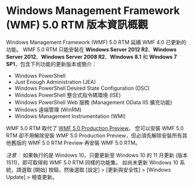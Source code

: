 # Windows Management Framework (WMF) 5.0 RTM 版本資訊概觀

Windows Management Framework (WMF) 5.0 RTM 延續 WMF 4.0 已更新的功能。 WMF 5.0 RTM 只能安裝在 **Windows Server 2012 R2**、**Windows Server 2012**、**Windows Server 2008 R2**、**Windows 8.1** 和 **Windows 7 SP1**，包含下列功能的更新版本或簡介：

- Windows PowerShell
- Just Enough Administration (JEA)
- Windows PowerShell Desired State Configuration (DSC)
- Windows PowerShell 整合式指令碼環境 (ISE)
- Windows PowerShell Web 服務 (Management OData IIS 擴充功能) 
- Windows 遠端管理 (WinRM)
- Windows Management Instrumentation (WMI) 

WMF 5.0 RTM 取代了 [WMF 5.0 Production Preview](http://blogs.msdn.com/b/powershell/archive/2015/08/31/windows-management-framework-5-0-production-preview-is-now-available.aspx)。 您可以安裝 WMF 5.0 RTM 卻不用解除安裝 WMF 5.0 Production Preview，但必須先解除安裝所有其他舊版的 WMF 5.0 RTM Preview 再安裝 WMF 5.0 RTM。

*注意︰* 如果執行的是 Windows 10，只要更新至 Windows 10 的 11 月更新 (版本 1511)，即可取得和 WMF 5.0 RTM 同樣的功能集。 如尚未更新 Windows 10 系統，請選取 [開始] 按鈕，然後選取 [設定] > [更新與安全性] > [Windows Update] > 檢查更新。 


<!--HONumber=Jun16_HO4-->


